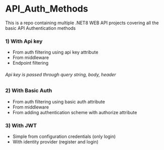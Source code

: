# API_Auth_Methods

This is a repo containing multiple .NET8 WEB API projects covering all the basic API Authentication methods

### 1) With Api key 
   - From auth filtering using api key attribute
   - From middleware
   - Endpoint filtering

   ###### Api key is passed through query string, body, header   

### 2) With Basic Auth
   - From auth filtering using basic auth attribute
   - From middleware
   - From adding authentication scheme with authorize attribute

### 3) With JWT
   - Simple from configuration credentials (only login)
   - With identity provider (register and login)
